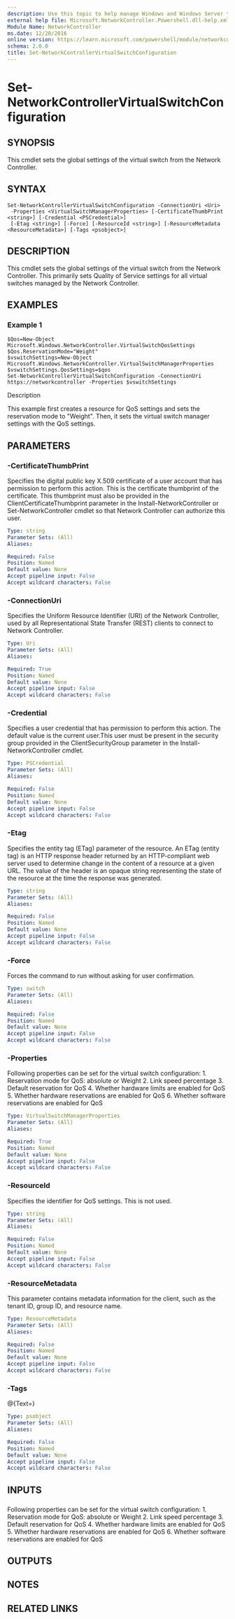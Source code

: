```yaml
---
description: Use this topic to help manage Windows and Windows Server technologies with Windows PowerShell.
external help file: Microsoft.NetworkController.Powershell.dll-help.xml
Module Name: NetworkController
ms.date: 12/20/2016
online version: https://learn.microsoft.com/powershell/module/networkcontroller/set-networkcontrollervirtualswitchconfiguration?view=windowsserver2019-ps&wt.mc_id=ps-gethelp
schema: 2.0.0
title: Set-NetworkControllerVirtualSwitchConfiguration
---
```


# Set-NetworkControllerVirtualSwitchConfiguration

## SYNOPSIS

This cmdlet sets the global settings of the virtual switch from the Network Controller.

## SYNTAX

```
Set-NetworkControllerVirtualSwitchConfiguration -ConnectionUri <Uri>
 -Properties <VirtualSwitchManagerProperties> [-CertificateThumbPrint <string>] [-Credential <PSCredential>]
 [-Etag <string>] [-Force] [-ResourceId <string>] [-ResourceMetadata <ResourceMetadata>] [-Tags <psobject>]
```

## DESCRIPTION
This cmdlet sets the global settings of the virtual switch from the Network Controller.
This primarily sets Quality of Service settings for all virtual switches managed by the Network Controller.

## EXAMPLES

### Example 1
```
$Qos=New-Object Microsoft.Windows.NetworkController.VirtualSwitchQosSettings
$Qos.ReservationMode="Weight"
$vswitchSettings=New-Object Microsoft.Windows.NetworkController.VirtualSwitchManagerProperties
$vswitchSettings.QosSettings=$qos
Set-NetworkControllerVirtualSwitchConfiguration -ConnectionUri https://networkcontroller -Properties $vswitchSettings
```

Description



This example first creates a resource for QoS settings and sets the reservation mode to "Weight".
Then, it sets the virtual switch manager settings with the QoS settings.

## PARAMETERS

### -CertificateThumbPrint
Specifies the digital public key X.509 certificate of a user account that has permission to perform this action.
This is the certificate thumbprint of the certificate.
This thumbprint must also be provided in the ClientCertificateThumbprint parameter in the Install-NetworkController or Set-NetworkController cmdlet so that Network Controller can authorize this user.

```yaml
Type: string
Parameter Sets: (All)
Aliases: 

Required: False
Position: Named
Default value: None
Accept pipeline input: False
Accept wildcard characters: False
```

### -ConnectionUri
Specifies the Uniform Resource Identifier (URI) of the Network Controller, used by all Representational State Transfer (REST) clients to connect to Network Controller.

```yaml
Type: Uri
Parameter Sets: (All)
Aliases: 

Required: True
Position: Named
Default value: None
Accept pipeline input: False
Accept wildcard characters: False
```

### -Credential
Specifies a user credential that has permission to perform this action.
The default value is the current user.This user must be present in the security group provided in the ClientSecurityGroup parameter in the Install-NetworkController cmdlet.

```yaml
Type: PSCredential
Parameter Sets: (All)
Aliases: 

Required: False
Position: Named
Default value: None
Accept pipeline input: False
Accept wildcard characters: False
```

### -Etag
Specifies the entity tag (ETag) parameter of the resource.
An ETag (entity tag) is an HTTP response header returned by an HTTP-compliant web server used to determine change in the content of a resource at a given URL.
The value of the header is an opaque string representing the state of the resource at the time the response was generated.

```yaml
Type: string
Parameter Sets: (All)
Aliases: 

Required: False
Position: Named
Default value: None
Accept pipeline input: False
Accept wildcard characters: False
```

### -Force
Forces the command to run without asking for user confirmation.

```yaml
Type: switch
Parameter Sets: (All)
Aliases: 

Required: False
Position: Named
Default value: None
Accept pipeline input: False
Accept wildcard characters: False
```

### -Properties
Following properties can be set for the virtual switch configuration:
1.
Reservation mode for QoS: absolute or Weight
2.
Link speed percentage
3.
Default reservation for QoS
4.
Whether hardware limits are enabled for QoS
5.
Whether hardware reservations are enabled for QoS
6.
Whether software reservations are enabled for QoS

```yaml
Type: VirtualSwitchManagerProperties
Parameter Sets: (All)
Aliases: 

Required: True
Position: Named
Default value: None
Accept pipeline input: False
Accept wildcard characters: False
```

### -ResourceId
Specifies the identifier for QoS settings.
This is not used.

```yaml
Type: string
Parameter Sets: (All)
Aliases: 

Required: False
Position: Named
Default value: None
Accept pipeline input: False
Accept wildcard characters: False
```

### -ResourceMetadata
This parameter contains metadata information for the client, such as the tenant ID, group ID, and resource name.

```yaml
Type: ResourceMetadata
Parameter Sets: (All)
Aliases: 

Required: False
Position: Named
Default value: None
Accept pipeline input: False
Accept wildcard characters: False
```

### -Tags
@{Text=}

```yaml
Type: psobject
Parameter Sets: (All)
Aliases: 

Required: False
Position: Named
Default value: None
Accept pipeline input: False
Accept wildcard characters: False
```

## INPUTS

### 
Following properties can be set for the virtual switch configuration:
1.
Reservation mode for QoS: absolute or Weight
2.
Link speed percentage
3.
Default reservation for QoS
4.
Whether hardware limits are enabled for QoS
5.
Whether hardware reservations are enabled for QoS
6.
Whether software reservations are enabled for QoS

## OUTPUTS

## NOTES
## RELATED LINKS

